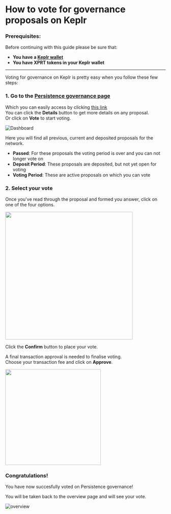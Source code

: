 # How to vote for governance proposals on Keplr 

### Prerequisites:

Before continuing with this guide please be sure that:

- **You have a [Keplr wallet](How_to_create_a_Keplr_wallet.md)**
- **You have XPRT tokens in your Keplr wallet**

***

Voting for governance on Keplr is pretty easy when you follow these few steps:

### **1.  Go to the [Persistence governance page](https://wallet.keplr.app/#/core/governance)**

Which you can easily access by clicking [this link](https://wallet.keplr.app/#/core/governance) <br>
You can click the **Details** button to get more details on any proposal. <br>
Or click on **Vote** to start voting.

![Dashboard](https://user-images.githubusercontent.com/95366163/159239206-b0fc79b3-b283-4be5-86d8-cb5d7cc1a022.png)

Here you will find all previous, current and deposited proposals for the network.

* **Passed**: For these proposals the voting period is over and you can not longer vote on
* **Deposit Period**: These proposals are deposited, but not yet open for voting
* **Voting Period**: These are active proposals on which you can vote

### **2.  Select your vote**

Once you've read through the proposal and formed you answer, click on one of the four options.

<img width="400" src="https://user-images.githubusercontent.com/95366163/159240434-e668fdb1-eb40-4e36-ae7a-a90a4b534d49.png">

Click the **Confirm** button to place your vote.

A final transaction approval is needed to finalise voting. <br>
Choose your transaction fee and click on **Approve**.

<img width="300" src="https://user-images.githubusercontent.com/95366163/159241076-af3959db-a10e-455a-ad4a-e2d32b06185d.png">

### **Congratulations!** 
You have now succesfully voted on Persistence governance!

You will be taken back to the overview page and will see your vote.

![overview](https://user-images.githubusercontent.com/95366163/159241303-4e6178fc-0d00-4366-a555-2ea629fa3118.png)



